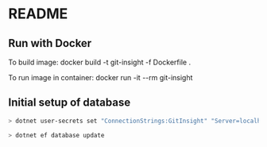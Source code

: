 # README

## Run with Docker

To build image:
    docker build -t git-insight -f Dockerfile .

To run image in container:
    docker run -it --rm git-insight

## Initial setup of database

```bash
> dotnet user-secrets set "ConnectionStrings:GitInsight" "Server=localhost;Database=GitInsight;User Id=postgres;Password=<YourStrong@Passw0rd>;"

> dotnet ef database update
```
